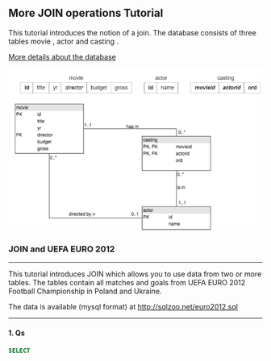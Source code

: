 ## More JOIN operations Tutorial
This tutorial introduces the notion of a join. The database consists of three tables movie , actor and casting .

[More details about the database](https://sqlzoo.net/wiki/More_details_about_the_database.)

![Movie Actor Casting](https://github.com/ojudz08/sqlzoo-answers/blob/main/img/more_join_operation.png)

### JOIN and UEFA EURO 2012
----
This tutorial introduces JOIN which allows you to use data from two or more tables. The tables contain all matches and goals from UEFA EURO 2012 Football Championship in Poland and Ukraine.

The data is available (mysql format) at http://sqlzoo.net/euro2012.sql

----

#### 1. Qs
```SQL
SELECT 
```

